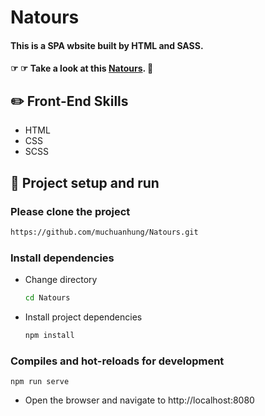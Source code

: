 # Natours

#### This is a SPA wbsite built by HTML and SASS.

#### ☞ ☞ Take a look at this [Natours](https://github.io/muchuanhung/Natours.git). 👀

## ✏️ Front-End Skills

- HTML
- CSS
- SCSS

## 🏃‍ Project setup and run

### Please clone the project

```bash
https://github.com/muchuanhung/Natours.git
```

### Install dependencies

- Change directory
  ```bash
  cd Natours
  ```
- Install project dependencies
  ```bash
  npm install
  ```

### Compiles and hot-reloads for development

```
npm run serve
```

- Open the browser and navigate to http://localhost:8080
